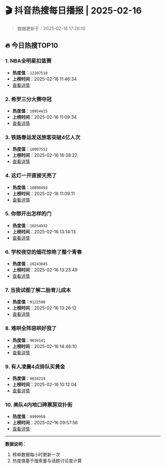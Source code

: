# 🎬 抖音热搜每日播报 | 2025-02-16 

> 数据更新于：2025-02-16 17:26:10

## 🔥 今日热搜TOP10

### 1. NBA全明星扣篮赛
- **热度值**：`12207518`
- **上榜时间**：2025-02-16 11:46:34
- [查看详情](https://www.douyin.com/hot/2000031)

### 2. 希罗三分大赛夺冠
- **热度值**：`10954415`
- **上榜时间**：2025-02-16 11:09:34
- [查看详情](https://www.douyin.com/hot/1999983)

### 3. 铁路春运发送旅客突破4亿人次
- **热度值**：`10907552`
- **上榜时间**：2025-02-16 16:38:22
- [查看详情](https://www.douyin.com/hot/2000354)

### 4. 这灯一开直接天亮了
- **热度值**：`10898493`
- **上榜时间**：2025-02-16 11:09:11
- [查看详情](https://www.douyin.com/hot/1999982)

### 5. 你想开出怎样的门
- **热度值**：`10254932`
- **上榜时间**：2025-02-16 13:14:13
- [查看详情](https://www.douyin.com/hot/2000118)

### 6. 学校夜空的烟花惊艳了整个青春
- **热度值**：`10243845`
- **上榜时间**：2025-02-16 13:23:49
- [查看详情](https://www.douyin.com/hot/2000125)

### 7. 当我试图了解二胎育儿成本
- **热度值**：`9122590`
- **上榜时间**：2025-02-16 13:26:12
- [查看详情](https://www.douyin.com/hot/2000127)

### 8. 难哄全阵容哄好我了
- **热度值**：`9039141`
- **上榜时间**：2025-02-16 14:46:10
- [查看详情](https://www.douyin.com/hot/2000216)

### 9. 有人凌晨4点排队买黄金
- **热度值**：`9034219`
- **上榜时间**：2025-02-16 10:12:04
- [查看详情](https://www.douyin.com/hot/1999934)

### 10. 美队4内地口碑票房双扑街
- **热度值**：`8999950`
- **上榜时间**：2025-02-16 09:57:56
- [查看详情](https://www.douyin.com/hot/1999922)

---
**数据说明**：
1. 榜单数据每小时更新一次
2. 热度值基于搜索量与话题讨论度计算
